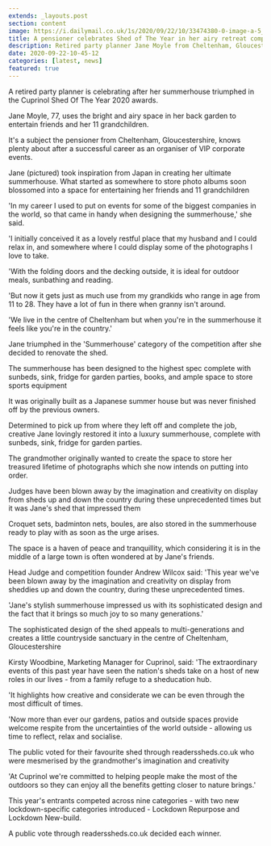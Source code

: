 ```yaml
---
extends: _layouts.post
section: content
image: https://i.dailymail.co.uk/1s/2020/09/22/10/33474380-0-image-a-5_1600765667443.jpg 
title: A pensioner celebrates Shed of The Year in her airy retreat complete with sunbeds, sink and fridge 
description: Retired party planner Jane Moyle from Cheltenham, Gloucestershire is celebrating after her summerhouse triumphed in the Cuprinol Shed Of The Year 2020 awards. 
date: 2020-09-22-10-45-12 
categories: [latest, news] 
featured: true 
--- 
```

A retired party planner is celebrating after her summerhouse triumphed in the Cuprinol Shed Of The Year 2020 awards.

Jane Moyle, 77, uses the bright and airy space in her back garden to entertain friends and her 11 grandchildren.

It's a subject the pensioner from Cheltenham, Gloucestershire, knows plenty about after a successful career as an organiser of VIP corporate events.

Jane (pictured) took inspiration from Japan in creating her ultimate summerhouse. What started as somewhere to store photo albums soon blossomed into a space for entertaining her friends and 11 grandchildren

'In my career I used to put on events for some of the biggest companies in the world, so that came in handy when designing the summerhouse,' she said.

'I initially conceived it as a lovely restful place that my husband and I could relax in, and somewhere where I could display some of the photographs I love to take.

'With the folding doors and the decking outside, it is ideal for outdoor meals, sunbathing and reading.

'But now it gets just as much use from my grandkids who range in age from 11 to 28. They have a lot of fun in there when granny isn't around.

'We live in the centre of Cheltenham but when you're in the summerhouse it feels like you're in the country.'

Jane triumphed in the 'Summerhouse' category of the competition after she decided to renovate the shed.    

The summerhouse has been designed to the highest spec complete with sunbeds, sink, fridge for garden parties, books, and ample space to store sports equipment

It was originally built as a Japanese summer house but was never finished off by the previous owners.

Determined to pick up from where they left off and complete the job, creative Jane lovingly restored it into a luxury summerhouse, complete with sunbeds, sink, fridge for garden parties. 

The grandmother originally wanted to create the space to store her treasured lifetime of photographs which she now intends on putting into order. 

Judges have been blown away by the imagination and creativity on display from sheds up and down the country during these unprecedented times but it was Jane's shed that impressed them

Croquet sets, badminton nets, boules, are also stored in the summerhouse ready to play with as soon as the urge arises. 

The space is a haven of peace and tranquillity, which considering it is in the middle of a large town is often wondered at by Jane's friends.

Head Judge and competition founder Andrew Wilcox said: 'This year we've been blown away by the imagination and creativity on display from sheddies up and down the country, during these unprecedented times.

'Jane's stylish summerhouse impressed us with its sophisticated design and the fact that it brings so much joy to so many generations.'

The sophisticated design of the shed appeals to multi-generations and creates a little countryside sanctuary in the centre of Cheltenham, Gloucestershire

Kirsty Woodbine, Marketing Manager for Cuprinol, said: 'The extraordinary events of this past year have seen the nation's sheds take on a host of new roles in our lives - from a family refuge to a sheducation hub.

'It highlights how creative and considerate we can be even through the most difficult of times.

'Now more than ever our gardens, patios and outside spaces provide welcome respite from the uncertainties of the world outside - allowing us time to reflect, relax and socialise.

The public voted for their favourite shed through readerssheds.co.uk who were mesmerised by the grandmother's imagination and creativity

'At Cuprinol we're committed to helping people make the most of the outdoors so they can enjoy all the benefits getting closer to nature brings.'

This year's entrants competed across nine categories - with two new lockdown-specific categories introduced - Lockdown Repurpose and Lockdown New-build. 

A public vote through readerssheds.co.uk decided each winner.


